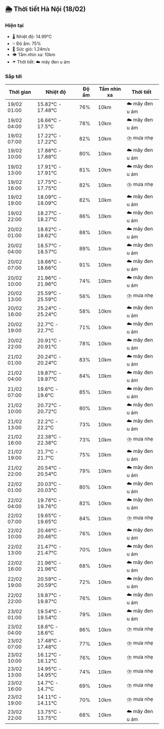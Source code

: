 ## 🌦️ Thời tiết Hà Nội (18/02)

### Hiện tại

- 🌡️ Nhiệt độ: 14.99℃
- 💦 Độ ẩm: 75%
- 💨 Sức gió: 1.24m/s
- 👁️ Tầm nhìn xa: 10km
- ☂️ Thời tiết: ☁️ mây đen u ám

### Sắp tới

| Thời gian | Nhiệt độ | Độ ẩm | Tầm nhìn xa | Thời tiết |
| --- | --- | --- | --- | --- |
| 19/02 01:00 | 15.82℃ - 17.48℃ | 76% | 10km | ☁️ mây đen u ám |
| 19/02 04:00 | 16.66℃ - 17.5℃ | 78% | 10km | ☁️ mây đen u ám |
| 19/02 07:00 | 17.22℃ - 17.22℃ | 82% | 10km | ⛈️ mưa nhẹ |
| 19/02 10:00 | 17.88℃ - 17.88℃ | 80% | 10km | ☁️ mây đen u ám |
| 19/02 13:00 | 17.91℃ - 17.91℃ | 81% | 10km | ☁️ mây đen u ám |
| 19/02 16:00 | 17.75℃ - 17.75℃ | 82% | 10km | ⛈️ mưa nhẹ |
| 19/02 19:00 | 18.09℃ - 18.09℃ | 82% | 10km | ☁️ mây đen u ám |
| 19/02 22:00 | 18.27℃ - 18.27℃ | 86% | 10km | ☁️ mây đen u ám |
| 20/02 01:00 | 18.62℃ - 18.62℃ | 88% | 10km | ☁️ mây đen u ám |
| 20/02 04:00 | 18.57℃ - 18.57℃ | 89% | 10km | ☁️ mây đen u ám |
| 20/02 07:00 | 18.66℃ - 18.66℃ | 91% | 10km | ☁️ mây đen u ám |
| 20/02 10:00 | 21.96℃ - 21.96℃ | 74% | 10km | ☁️ mây đen u ám |
| 20/02 13:00 | 25.59℃ - 25.59℃ | 56% | 10km | ⛈️ mưa nhẹ |
| 20/02 16:00 | 25.24℃ - 25.24℃ | 58% | 10km | ☁️ mây đen u ám |
| 20/02 19:00 | 22.7℃ - 22.7℃ | 71% | 10km | ☁️ mây đen u ám |
| 20/02 22:00 | 20.91℃ - 20.91℃ | 78% | 10km | ☁️ mây đen u ám |
| 21/02 01:00 | 20.24℃ - 20.24℃ | 83% | 10km | ☁️ mây đen u ám |
| 21/02 04:00 | 19.87℃ - 19.87℃ | 84% | 10km | ☁️ mây đen u ám |
| 21/02 07:00 | 19.6℃ - 19.6℃ | 85% | 10km | ☁️ mây đen u ám |
| 21/02 10:00 | 20.72℃ - 20.72℃ | 80% | 10km | ☁️ mây đen u ám |
| 21/02 13:00 | 22.2℃ - 22.2℃ | 73% | 10km | ☁️ mây đen u ám |
| 21/02 16:00 | 22.38℃ - 22.38℃ | 73% | 10km | ⛈️ mưa nhẹ |
| 21/02 19:00 | 21.7℃ - 21.7℃ | 75% | 10km | ☁️ mây đen u ám |
| 21/02 22:00 | 20.54℃ - 20.54℃ | 79% | 10km | ☁️ mây đen u ám |
| 22/02 01:00 | 20.03℃ - 20.03℃ | 80% | 10km | ☁️ mây đen u ám |
| 22/02 04:00 | 19.76℃ - 19.76℃ | 82% | 10km | ☁️ mây đen u ám |
| 22/02 07:00 | 19.65℃ - 19.65℃ | 84% | 10km | ⛈️ mưa nhẹ |
| 22/02 10:00 | 20.46℃ - 20.46℃ | 76% | 10km | ☁️ mây đen u ám |
| 22/02 13:00 | 21.47℃ - 21.47℃ | 70% | 10km | ☁️ mây đen u ám |
| 22/02 16:00 | 21.96℃ - 21.96℃ | 68% | 10km | ☁️ mây đen u ám |
| 22/02 19:00 | 20.59℃ - 20.59℃ | 72% | 10km | ☁️ mây đen u ám |
| 22/02 22:00 | 19.87℃ - 19.87℃ | 76% | 10km | ☁️ mây đen u ám |
| 23/02 01:00 | 19.54℃ - 19.54℃ | 79% | 10km | ☁️ mây đen u ám |
| 23/02 04:00 | 18.6℃ - 18.6℃ | 86% | 10km | ⛈️ mưa nhẹ |
| 23/02 07:00 | 17.48℃ - 17.48℃ | 77% | 10km | ⛈️ mưa nhẹ |
| 23/02 10:00 | 16.12℃ - 16.12℃ | 76% | 10km | ⛈️ mưa nhẹ |
| 23/02 13:00 | 14.95℃ - 14.95℃ | 74% | 10km | ⛈️ mưa nhẹ |
| 23/02 16:00 | 14.7℃ - 14.7℃ | 69% | 10km | ⛈️ mưa nhẹ |
| 23/02 19:00 | 14.11℃ - 14.11℃ | 70% | 10km | ⛈️ mưa nhẹ |
| 23/02 22:00 | 13.75℃ - 13.75℃ | 68% | 10km | ☁️ mây đen u ám |

